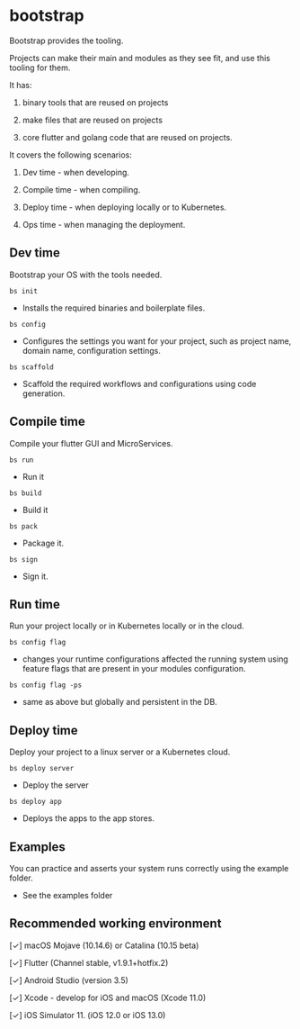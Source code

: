 # bootstrap

Bootstrap provides the tooling.

Projects can make their main and modules as they see fit, and use this tooling for them.

It has:

1. binary tools that are reused on projects

2. make files that are reused on projects

3. core flutter and golang code that are reused on projects.

It covers the following scenarios:

1. Dev time - when developing.

2. Compile time - when compiling.

3. Deploy time - when deploying locally or to Kubernetes.

4. Ops time - when managing the deployment.


## Dev time

Bootstrap your OS with the tools needed.

``` bs init ```

- Installs the required binaries and boilerplate files.


``` bs config ```

- Configures the settings you want for your project, such as project name, domain name, configuration settings.


``` bs scaffold ```

- Scaffold the required workflows and configurations using code generation.


## Compile time

Compile your flutter GUI and MicroServices.

``` bs run ```

- Run it

``` bs build ```

- Build it

``` bs pack ```

- Package it.

``` bs sign ```

- Sign it.

## Run time

Run your project locally or in Kubernetes locally or in the cloud.

``` bs config flag ```

- changes your runtime configurations affected the running system using feature flags that are present in your modules configuration.

``` bs config flag -ps ```

- same as above but globally and persistent in the DB.

## Deploy time

Deploy your project to a linux server or a Kubernetes cloud.

``` bs deploy server ```

- Deploy the server

``` bs deploy app ```

- Deploys the apps to the app stores.


## Examples

You can practice and asserts your system runs correctly using the example folder.

- See the examples folder


## Recommended working environment

[✓] macOS Mojave (10.14.6) or Catalina (10.15 beta)

[✓] Flutter (Channel stable, v1.9.1+hotfix.2)

[✓] Android Studio (version 3.5)

[✓] Xcode - develop for iOS and macOS (Xcode 11.0)

[✓] iOS Simulator 11. (iOS 12.0 or iOS 13.0)
